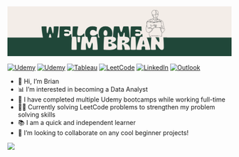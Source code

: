 ![Banner](https://github.com/JBBrian/JBBrian/blob/a3e47d1e7f55384f0c02bba5f4bb70b188bdb0b9/banner2.png)

[![Udemy](https://img.shields.io/badge/Udemy-A435F0?style=for-the-badge&logo=Udemy&logoColor=white)](https://carvana.udemy.com/certificate/UC-1a754a97-3bea-4cee-9ed9-8bbb62009dbb/) [![Udemy](https://img.shields.io/badge/Udemy-A435F0?style=for-the-badge&logo=Udemy&logoColor=white)](https://www.udemy.com/certificate/UC-8bda6d81-704b-4601-9afb-eb8001fa43eb/) [![Tableau](https://img.shields.io/badge/Tableau-E97627?style=for-the-badge&logo=Tableau&logoColor=white)](https://public.tableau.com/app/profile/brian.tapia) [![LeetCode](https://img.shields.io/badge/LeetCode-000000?style=for-the-badge&logo=LeetCode&logoColor=#d16c06)](https://leetcode.com/BrianTea/) [![LinkedIn](https://img.shields.io/badge/linkedin-%230077B5.svg?style=for-the-badge&logo=linkedin&logoColor=white)](https://www.linkedin.com/in/brian-tapia) [![Outlook](https://img.shields.io/badge/Microsoft_Outlook-0078D4?style=for-the-badge&logo=microsoft-outlook&logoColor=white)](mailto:briantapia@outlook.com) 

- 👋 Hi, I’m Brian
- 📊 I’m interested in becoming a Data Analyst
- 🧠 I have completed multiple Udemy bootcamps while working full-time
- 👨‍💻 Currently solving LeetCode problems to strengthen my problem solving skills
- 📚 I am a quick and independent learner
- 💪 I’m looking to collaborate on any cool beginner projects!

![](https://leetcard.jacoblin.cool/BrianTea?ext=activity)

<!---
JBBrian/JBBrian is a ✨ special ✨ repository because its `README.md` (this file) appears on your GitHub profile.
You can click the Preview link to take a look at your changes.
--->
